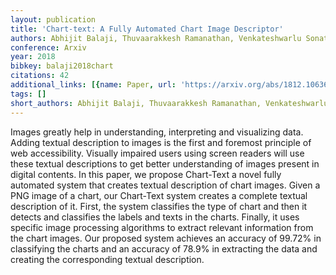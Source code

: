 ```yaml
---
layout: publication
title: 'Chart-text: A Fully Automated Chart Image Descriptor'
authors: Abhijit Balaji, Thuvaarakkesh Ramanathan, Venkateshwarlu Sonathi
conference: Arxiv
year: 2018
bibkey: balaji2018chart
citations: 42
additional_links: [{name: Paper, url: 'https://arxiv.org/abs/1812.10636'}]
tags: []
short_authors: Abhijit Balaji, Thuvaarakkesh Ramanathan, Venkateshwarlu Sonathi
---
```

Images greatly help in understanding, interpreting and visualizing data.
Adding textual description to images is the first and foremost principle of web
accessibility. Visually impaired users using screen readers will use these
textual descriptions to get better understanding of images present in digital
contents. In this paper, we propose Chart-Text a novel fully automated system
that creates textual description of chart images. Given a PNG image of a chart,
our Chart-Text system creates a complete textual description of it. First, the
system classifies the type of chart and then it detects and classifies the
labels and texts in the charts. Finally, it uses specific image processing
algorithms to extract relevant information from the chart images. Our proposed
system achieves an accuracy of 99.72% in classifying the charts and an accuracy
of 78.9% in extracting the data and creating the corresponding textual
description.